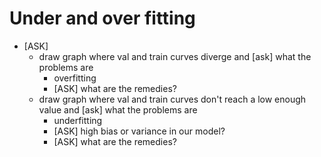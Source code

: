 # Under and over fitting

- [ASK]
    - draw graph where val and train curves diverge and [ask] what the problems are
        - overfitting
        - [ASK] what are the remedies?
    - draw graph where val and train curves don't reach a low enough value and [ask] what the problems are
        - underfitting
        - [ASK] high bias or variance in our model?
        - [ASK] what are the remedies?